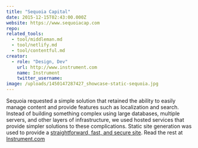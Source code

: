 ```yaml
---
title: "Sequoia Capital"
date: 2015-12-15T02:43:00.000Z
website: https://www.sequoiacap.com
repo:
related_tools:
  - tool/middleman.md
  - tool/netlify.md
  - tool/contentful.md
creator:
  - role: "Design, Dev"
    url: http://www.instrument.com
    name: Instrument
    twitter_username:
image: /uploads/1450147287427_showcase-static-sequoia.jpg
---
```

Sequoia requested a simple solution that retained the ability to easily manage content and provide features such as localization and search. Instead of building something complex using large databases, multiple servers, and other layers of infrastructure, we used hosted services that provide simpler solutions to these complications. Static site generation was used to provide a [straightforward, fast, and secure site](http://www.smashingmagazine.com/2015/11/modern-static-website-generators-next-big-thing/). Read the rest at [Instrument.com](http://www.instrument.com/latest/when-simple-is-the-only-option)

